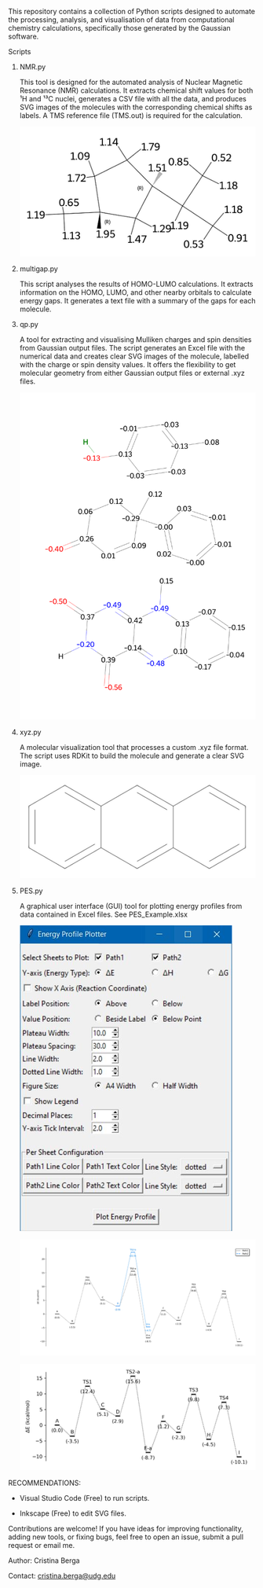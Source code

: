 This repository contains a collection of Python scripts designed to automate the processing, analysis, and visualisation of data from computational chemistry calculations, specifically those generated by the Gaussian software.

Scripts
1. NMR.py

   This tool is designed for the automated analysis of Nuclear Magnetic Resonance (NMR) calculations. It extracts chemical shift values for both ¹H and ¹³C nuclei, generates a CSV file with all the data, and produces SVG images of the molecules with the corresponding chemical shifts as labels. A TMS reference file (TMS.out) is required for the calculation.

   ![NMR.py example](images/NMR.JPG)

3. multigap.py

    This script analyses the results of HOMO-LUMO calculations. It extracts information on the HOMO, LUMO, and other nearby orbitals to calculate energy gaps. It generates a text file with a summary of the gaps for each molecule.

4. qp.py

    A tool for extracting and visualising Mulliken charges and spin densities from Gaussian output files. The script generates an Excel file with the numerical data and creates clear SVG images of the molecule, labelled with the charge or spin density values. It offers the flexibility to get molecular geometry from either Gaussian output files or external .xyz files.

   ![qp.py example](images/qp.png)

5. xyz.py

   A molecular visualization tool that processes a custom .xyz file format. The script uses RDKit to build the molecule and generate a clear SVG image.

   ![xyz.py example](images/xyz.JPG)

6. PES.py

   A graphical user interface (GUI) tool for plotting energy profiles from data contained in Excel files. See PES_Example.xlsx

   ![PES.py example](images/PES-1.JPG)
   
   ![PES.py example](images/PES-2.jpg)

   ![PES.py example](images/PES-3.jpg)

RECOMMENDATIONS: 
- Visual Studio Code (Free) to run scripts.
  
- Inkscape (Free) to edit SVG files.



Contributions are welcome! If you have ideas for improving functionality, adding new tools, or fixing bugs, feel free to open an issue, submit a pull request or email me.



Author: Cristina Berga

Contact: cristina.berga@udg.edu
